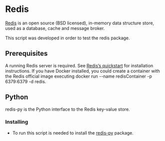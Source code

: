 # Redis

[Redis](https://redis.io/) is an open source (BSD licensed), in-memory data structure store, used as a database, cache and message broker.

This script was developed in order to test the redis package.

## Prerequisites

A running Redis server is required. See [Redis’s quickstart](https://redis.io/topics/quickstart) for installation instructions.
If you have Docker installed, you could create a container with the Redis official image executing docker run --name redisContainer -p 6379:6379 -d redis.

## Python

redis-py is the Python interface to the Redis key-value store.

### Installing

- To run this script is needed to install the [redis-py](https://pypi.org/project/redis/) package.
